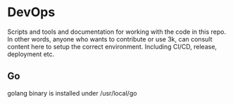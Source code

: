 # DevOps

Scripts and tools and documentation for working with the code in this repo.
In other words, anyone who wants to contribute or use 3k, can consult content
here to setup the correct environment.
Including CI/CD, release, deployment etc.

## Go

golang binary is installed under /usr/local/go
